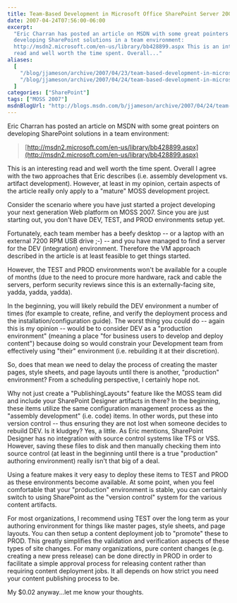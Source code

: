 ```yaml
---
title: Team-Based Development in Microsoft Office SharePoint Server 2007
date: 2007-04-24T07:56:00-06:00
excerpt:
  "Eric Charran has posted an article on MSDN with some great pointers on
  developing SharePoint solutions in a team environment:
  http://msdn2.microsoft.com/en-us/library/bb428899.aspx This is an interesting
  read and well worth the time spent. Overall..."
aliases:
  [
    "/blog/jjameson/archive/2007/04/23/team-based-development-in-microsoft-office-sharepoint-server-2007.aspx",
    "/blog/jjameson/archive/2007/04/24/team-based-development-in-microsoft-office-sharepoint-server-2007.aspx",
  ]
categories: ["SharePoint"]
tags: ["MOSS 2007"]
msdnBlogUrl: "http://blogs.msdn.com/b/jjameson/archive/2007/04/24/team-based-development-in-microsoft-office-sharepoint-server-2007.aspx"
---
```


Eric Charran has posted an article on MSDN with some great pointers on
developing SharePoint solutions in a team environment:

> [http://msdn2.microsoft.com/en-us/library/bb428899.aspx](http://msdn2.microsoft.com/en-us/library/bb428899.aspx)

This is an interesting read and well worth the time spent. Overall I agree with
the two approaches that Eric describes (i.e. assembly development vs. artifact
development). However, at least in my opinion, certain aspects of the article
really only apply to a "mature" MOSS development project.

Consider the scenario where you have just started a project developing your next
generation Web platform on MOSS 2007. Since you are just starting out, you don't
have DEV, TEST, and PROD environments setup yet.

Fortunately, each team member has a beefy desktop -- or a laptop with an
external 7200 RPM USB drive ;-) -- and you have managed to find a server for the
DEV (integration) environment. Therefore the VM approach described in the
article is at least feasible to get things started.

However, the TEST and PROD environments won't be available for a couple of
months (due to the need to procure more hardware, rack and cable the servers,
perform security reviews since this is an externally-facing site, yadda, yadda,
yadda).

In the beginning, you will likely rebuild the DEV environment a number of times
(for example to create, refine, and verify the deployment process and the
installation/configuration guide). The worst thing you could do -- again this is
my opinion -- would be to consider DEV as a "production environment" (meaning a
place "for business users to develop and deploy content") because doing so would
constrain your Development team from effectively using "their" environment (i.e.
rebuilding it at their discretion).

So, does that mean we need to delay the process of creating the master pages,
style sheets, and page layouts until there is another, "production" environment?
From a scheduling perspective, I certainly hope not.

Why not just create a "PublishingLayouts" feature like the MOSS team did and
include your SharePoint Designer artifacts in there? In the beginning, these
items utilize the same configuration management process as the "assembly
development" (i.e. code) items. In other words, put these into version control
-- thus ensuring they are not lost when someone decides to rebuild DEV. Is it
kludgey? Yes, a little. As Eric mentions, SharePoint Designer has no integration
with source control systems like TFS or VSS. However, saving these files to disk
and then manually checking them into source control (at least in the beginning
until there is a true "production" authoring environment) really isn't that big
of a deal.

Using a feature makes it very easy to deploy these items to TEST and PROD as
these environments become available. At some point, when you feel comfortable
that your "production" environment is stable, you can certainly switch to using
SharePoint as the "version control" system for the various content artifacts.

For most organizations, I recommend using TEST over the long term as your
authoring environment for things like master pages, style sheets, and page
layouts. You can then setup a content deployment job to "promote" these to PROD.
This greatly simplifies the validation and verification aspects of these types
of site changes. For many organizations, pure content changes (e.g. creating a
new press release) can be done directly in PROD in order to facilitate a simple
approval process for releasing content rather than requiring content deployment
jobs. It all depends on how strict you need your content publishing process to
be.

My $0.02 anyway...let me know your thoughts.
